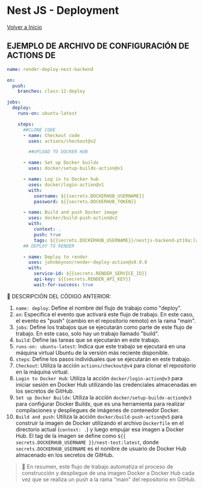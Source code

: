 # Nest JS - Deployment

[Volver a Inicio](../README.md)

## EJEMPLO DE ARCHIVO DE CONFIGURACIÓN DE ACTIONS DE

```yml
name: render-deploy-nest-backend

on:
  push:
    branches: class-12-deploy

jobs:
  deploy:
    runs-on: ubuntu-latest

    steps:
      ##CLONE CODE
      - name: Checkout code
        uses: actions/checkout@v2

        ##UPLOAD TO DOCKER HUB

      - name: Set up Docker buildx
        uses: docker/setup-buildx-action@v1

      - name: Log in to Docker hub
        uses: docker/login-action@v1
        with:
          username: ${{secrets.DOCKERHUB_USERNAME}}
          password: ${{secrets.DOCKERHUB_TOKEN}}

      - name: Build and push Docker image
        uses: docker/build-push-action@v2
        with:
          context: .
          push: true
          tags: ${{secrets.DOCKERHUB_USERNAME}}/nestjs-backend-pt19a:latest
      ## DEPLOY TO RENDER

      - name: Deploy to render
        uses: johnbeynon/render-deploy-action@v0.0.8
        with:
          service-id: ${{secrets.RENDER_SERVICE_ID}}
          api-key: ${{secrets.RENDER_API_KEY}}
          wait-for-success: true
```

🎯 DESCRIPCIÓN DEL CÓDIGO ANTERIOR:

1. `name: deploy`: Define el nombre del flujo de trabajo como "deploy".
2. `on`: Especifica el evento que activará este flujo de trabajo. En este caso, el evento es "push" (cambio en el repositorio remoto) en la rama "main".
3. `jobs`: Define los trabajos que se ejecutarán como parte de este flujo de trabajo. En este caso, solo hay un trabajo llamado "build".
4. `build`: Define las tareas que se ejecutarán en este trabajo.
5. `runs-on: ubuntu-latest`: Indica que este trabajo se ejecutará en una máquina virtual Ubuntu de la versión más reciente disponible.
6. `steps`: Define los pasos individuales que se ejecutarán en este trabajo.
7. `Checkout`: Utiliza la acción `actions/checkout@v4` para clonar el repositorio en la máquina virtual.
8. `Login to Docker Hub`: Utiliza la acción `docker/login-action@v3` para iniciar sesión en Docker Hub utilizando las credenciales almacenadas en los secretos de GitHub.
9. `Set up Docker Buildx`: Utiliza la acción `docker/setup-buildx-action@v3` para configurar Docker Buildx, que es una herramienta para realizar compilaciones y despliegues de imágenes de contenedor Docker.
10. `Build and push`: Utiliza la acción `docker/build-push-action@v5` para construir la imagen de Docker utilizando el archivo `Dockerfile` en el directorio actual (`context: .`) y luego empujar esa imagen a Docker Hub. El tag de la imagen se define como `${{ secrets.DOCKERHUB_USERNAME }}/nest-test:latest`, donde `secrets.DOCKERHUB_USERNAME` es el nombre de usuario de Docker Hub almacenado en los secretos de GitHub.

> 🎯 En resumen, este flujo de trabajo automatiza el proceso de construcción y despliegue de una imagen Docker a Docker Hub cada vez que se realiza un push a la rama "main" del repositorio en GitHub.
